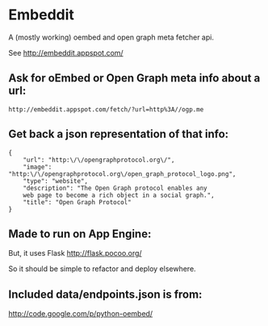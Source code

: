 # Embeddit

A (mostly working) oembed and open graph meta fetcher api.

See <http://embeddit.appspot.com/>

## Ask for oEmbed or Open Graph meta info about a url:
    
    http://embeddit.appspot.com/fetch/?url=http%3A//ogp.me

## Get back a json representation of that info:

    {
        "url": "http:\/\/opengraphprotocol.org\/",
        "image": "http:\/\/opengraphprotocol.org\/open_graph_protocol_logo.png",
        "type": "website",
        "description": "The Open Graph protocol enables any 
        web page to become a rich object in a social graph.",
        "title": "Open Graph Protocol"
    }

## Made to run on App Engine:

But, it uses Flask <http://flask.pocoo.org/>

So it should be simple to refactor and deploy elsewhere.

## Included data/endpoints.json is from:

<http://code.google.com/p/python-oembed/>

